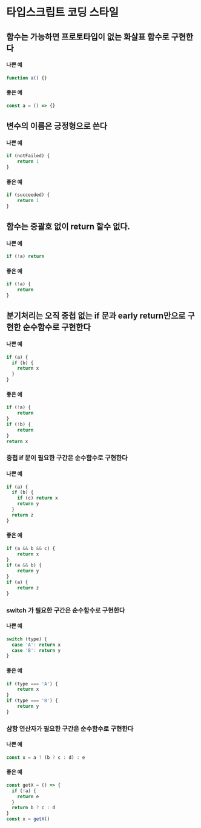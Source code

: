 # 타입스크립트 코딩 스타일

## 함수는 가능하면 프로토타입이 없는 화살표 함수로 구현한다

#### 나쁜 예
```js
function a() {}
```

#### 좋은 예
```js
const a = () => {}
```

## 변수의 이름은 긍정형으로 쓴다
#### 나쁜 예
```js
if (notFailed) {
    return 1
}
```

#### 좋은 예
```js
if (succeeded) {
    return 1
}
```

## 함수는 중괄호 없이 return 할수 없다.

#### 나쁜 예
```js
if (!a) return
```

#### 좋은 예
```js
if (!a) {
    return
}
```

## 분기처리는 오직 중첩 없는 if 문과 early return만으로 구현한 순수함수로 구현한다

#### 나쁜 예
```js
if (a) {
  if (b) {
    return x
  }
}
```

#### 좋은 예
```js
if (!a) {
    return
}
if (!b) {
    return
}
return x
```

### 중첩 if 문이 필요한 구간은 순수함수로 구현한다

#### 나쁜 예
```js
if (a) {
  if (b) {
    if (c) return x
    return y
  }
  return z
}
```

#### 좋은 예
```js
if (a && b && c) {
    return x
}
if (a && b) {
    return y
}
if (a) {
    return z
}
```

### switch 가 필요한 구간은 순수함수로 구현한다

#### 나쁜 예
```js
switch (type) {
  case 'A': return x
  case 'B': return y
}
```

#### 좋은 예
```js
if (type === 'A') {
    return x
}
if (type === 'B') {
    return y
}
```

### 삼항 연산자가 필요한 구간은 순수함수로 구현한다

#### 나쁜 예
```js
const x = a ? (b ? c : d) : e
```

#### 좋은 예
```js
const getX = () => {
  if (!a) {
    return e
  }
  return b ? c : d
}
const x = getX()
```
